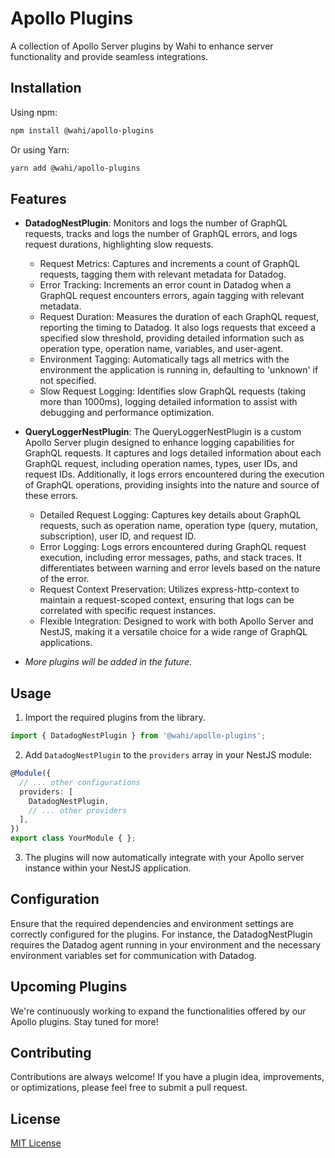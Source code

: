 # Apollo Plugins

A collection of Apollo Server plugins by Wahi to enhance server functionality and provide seamless integrations.

## Installation

Using npm:

```bash
npm install @wahi/apollo-plugins
```

Or using Yarn:

```bash
yarn add @wahi/apollo-plugins
```

## Features

- **DatadogNestPlugin**: Monitors and logs the number of GraphQL requests, tracks and logs the number of GraphQL errors, and logs request durations, highlighting slow requests.

    - Request Metrics: Captures and increments a count of GraphQL requests, tagging them with relevant metadata for Datadog.
    - Error Tracking: Increments an error count in Datadog when a GraphQL request encounters errors, again tagging with relevant metadata.
    - Request Duration: Measures the duration of each GraphQL request, reporting the timing to Datadog. It also logs requests that exceed a specified slow threshold, providing detailed information such as operation type, operation name, variables, and user-agent.
    - Environment Tagging: Automatically tags all metrics with the environment the application is running in, defaulting to 'unknown' if not specified.
    - Slow Request Logging: Identifies slow GraphQL requests (taking more than 1000ms), logging detailed information to assist with debugging and performance optimization.

- **QueryLoggerNestPlugin**: The QueryLoggerNestPlugin is a custom Apollo Server plugin designed to enhance logging capabilities for GraphQL requests. It captures and logs detailed information about each GraphQL request, including operation names, types, user IDs, and request IDs. Additionally, it logs errors encountered during the execution of GraphQL operations, providing insights into the nature and source of these errors. 

    - Detailed Request Logging: Captures key details about GraphQL requests, such as operation name, operation type (query, mutation, subscription), user ID, and request ID.
    - Error Logging: Logs errors encountered during GraphQL request execution, including error messages, paths, and stack traces. It differentiates between warning and error levels based on the nature of the error.
    - Request Context Preservation: Utilizes express-http-context to maintain a request-scoped context, ensuring that logs can be correlated with specific request instances.
    - Flexible Integration: Designed to work with both Apollo Server and NestJS, making it a versatile choice for a wide range of GraphQL applications.

- _More plugins will be added in the future._

## Usage

1. Import the required plugins from the library.

```typescript
import { DatadogNestPlugin } from '@wahi/apollo-plugins';
```

2. Add `DatadogNestPlugin` to the `providers` array in your NestJS module:

```typescript
@Module({
  // ... other configurations
  providers: [
    DatadogNestPlugin,
    // ... other providers
  ],
})
export class YourModule { };
```

3. The plugins will now automatically integrate with your Apollo server instance within your NestJS application.

## Configuration

Ensure that the required dependencies and environment settings are correctly configured for the plugins. For instance, the DatadogNestPlugin requires the Datadog agent running in your environment and the necessary environment variables set for communication with Datadog.

## Upcoming Plugins

We're continuously working to expand the functionalities offered by our Apollo plugins. Stay tuned for more!

## Contributing

Contributions are always welcome! If you have a plugin idea, improvements, or optimizations, please feel free to submit a pull request.

## License

[MIT License](LICENSE.md)
